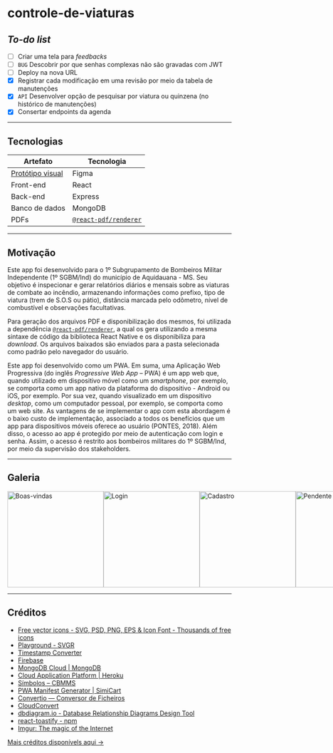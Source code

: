 # controle-de-viaturas

## _To-do list_

- [ ] Criar uma tela para _feedbacks_
- [ ] `BUG` Descobrir por que senhas complexas não são gravadas com JWT
- [ ] Deploy na nova URL
- [X] Registrar cada modificação em uma revisão por meio da tabela de manutenções
- [X] `API` Desenvolver opção de pesquisar por viatura ou quinzena (no histórico de manutenções)
- [X] Consertar endpoints da agenda

---

## Tecnologias

| Artefato                                     | Tecnologia                                      |
|----------------------------------------------|-------------------------------------------------|
| [Protótipo visual](https://figma.fun/L1OsQL) | Figma                                           |
| Front-end                                    | React                                           |
| Back-end                                     | Express                                         |
| Banco de dados                               | MongoDB                                         |
| PDFs                                         | [`@react-pdf/renderer`](https://react-pdf.org/) |

---

## Motivação

Este app foi desenvolvido para o 1º Subgrupamento de Bombeiros Militar Independente (1º SGBM/Ind) do município de Aquidauana - MS. Seu objetivo é inspecionar e gerar relatórios diários e mensais sobre as viaturas de combate ao incêndio, armazenando informações como prefixo, tipo de viatura (trem de S.O.S ou pátio), distância marcada pelo odômetro, nível de combustível e observações facultativas.

Para geração dos arquivos PDF e disponibilização dos mesmos, foi utilizada a dependência [`@react-pdf/renderer`](https://react-pdf.org/), a qual os gera utilizando a mesma sintaxe de código da biblioteca React Native e os disponibiliza para _download_. Os arquivos baixados são enviados para a pasta selecionada como padrão pelo navegador do usuário.

Este app foi desenvolvido como um PWA. Em suma, uma Aplicação Web Progressiva (do inglês _Progressive Web App_ – PWA) é um app web que, quando utilizado em dispositivo móvel como um _smartphone_, por exemplo, se comporta como um app nativo da plataforma do dispositivo - Android ou iOS, por exemplo. Por sua vez, quando visualizado em um dispositivo _desktop_, como um computador pessoal, por exemplo, se comporta como um web site. As vantagens de se implementar o app com esta abordagem é o baixo custo de implementação, associado a todos os benefícios que um app para dispositivos móveis oferece ao usuário (PONTES, 2018). Além disso, o acesso ao app é protegido por meio de autenticação com login e senha. Assim, o acesso é restrito aos bombeiros militares do 1º SGBM/Ind, por meio da supervisão dos stakeholders.

---

## Galeria

<div style="flex-direction: row; display: flex;">
  <img width="216px" src="https://i.imgur.com/npKhaQ6.png" alt="Boas-vindas" />
  <img width="216px" src="https://i.imgur.com/orYU7Hh.png" alt="Login" />
  <img width="216px" src="https://i.imgur.com/8mxy6GP.png" alt="Cadastro" />
  <img width="216px" src="https://i.imgur.com/VZ9lIH4.png" alt="Pendente" />
  <img width="216px" src="https://i.imgur.com/T9qEGpe.png" alt="Tipos de viatura" />
  <img width="216px" src="https://i.imgur.com/OqwkzYb.png" alt="Formulário das viaturas" />
  <img width="216px" src="https://i.imgur.com/EmLKdFv.png" alt="Filtro do nível de combustível" />
  <img width="216px" src="https://i.imgur.com/zBc22Lw.png" alt="Modal de adicionar uma viatura" />
  <img width="216px" src="https://i.imgur.com/PGip8c1.png" alt="Edição de uma viatura" />
  <img width="216px" src="https://i.imgur.com/JmbHgOc.png" alt="Modal de editar o nível de combustível" />
  <img width="216px" src="https://i.imgur.com/E8xoGsX.png" alt="Modal de editar o tipo de viatura" />
  <img width="216px" src="https://i.imgur.com/SVzovZJ.png" alt="Modal de deletar uma viatura" />
  <img width="216px" src="https://i.imgur.com/ClqmSa9.png" alt="Edição das credenciais" />
  <img width="216px" src="https://i.imgur.com/5m89yO1.png" alt="Histórico sem registros" />
  <img width="216px" src="https://i.imgur.com/rLwwMCQ.png" alt="Registro listado minimizado" />
  <img width="216px" src="https://i.imgur.com/TAYbxS0.png" alt="Registro listado maximizado" />
  <img width="216px" src="https://i.imgur.com/TvgGWly.png" alt="Sem solicitações" />
  <img width="216px" src="https://i.imgur.com/ycvKoY9.png" alt="Solicitação listada" />
  <img width="216px" src="https://i.imgur.com/PFrRC0T.png" alt="Modal de aprovar um usuário" />
  <img width="216px" src="https://i.imgur.com/ytTabWr.png" alt="Sem militares" />
  <img width="216px" src="https://i.imgur.com/eTWKzKl.png" alt="Usuário listado" />
  <img width="216px" src="https://i.imgur.com/UyaxxUs.png" alt="Administrador listado" />
  <img width="216px" src="https://i.imgur.com/cLP1WEO.png" alt="Modal de editar as permissões de um usuário" />
  <img width="216px" src="https://i.imgur.com/UkFAWew.png" alt="Modal de editar as permissões de um administrador" />
  <img width="216px" src="https://i.imgur.com/Qn94Dmy.png" alt="Menu lateral com solicitações pendentes" />
</div>

---

## Créditos

- [Free vector icons - SVG, PSD, PNG, EPS & Icon Font - Thousands of free icons](https://www.flaticon.com/)
- [Playground - SVGR](https://react-svgr.com/playground/)
- [Timestamp Converter](https://www.timestamp-converter.com/)
- [Firebase](https://firebase.google.com/?hl=pt-br)
- [MongoDB Cloud | MongoDB](https://www.mongodb.com/cloud)
- [Cloud Application Platform | Heroku](https://www.heroku.com/)
- [Símbolos – CBMMS](https://www.bombeiros.ms.gov.br/simbolos/)
- [PWA Manifest Generator | SimiCart](https://www.simicart.com/manifest-generator.html/)
- [Convertio — Conversor de Ficheiros](https://convertio.co/pt/)
- [CloudConvert](https://cloudconvert.com/)
- [dbdiagram.io - Database Relationship Diagrams Design Tool](https://dbdiagram.io/home)
- [react-toastify - npm](https://www.npmjs.com/package/react-toastify)
- [Imgur: The magic of the Internet](https://imgur.com/)

[Mais créditos disponívels aqui →](./controle-de-viaturas-frontend/src/assets/README.md)